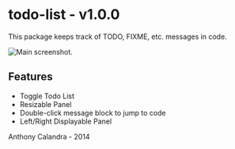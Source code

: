 # todo-list - v1.0.0

This package keeps track of TODO, FIXME, etc. messages in code.

![Main screenshot.](http://anthony-calandra.com/downloads/todo-list1.png)

## Features
 - Toggle Todo List
 - Resizable Panel
 - Double-click message block to jump to code
 - Left/Right Displayable Panel

Anthony Calandra - 2014
